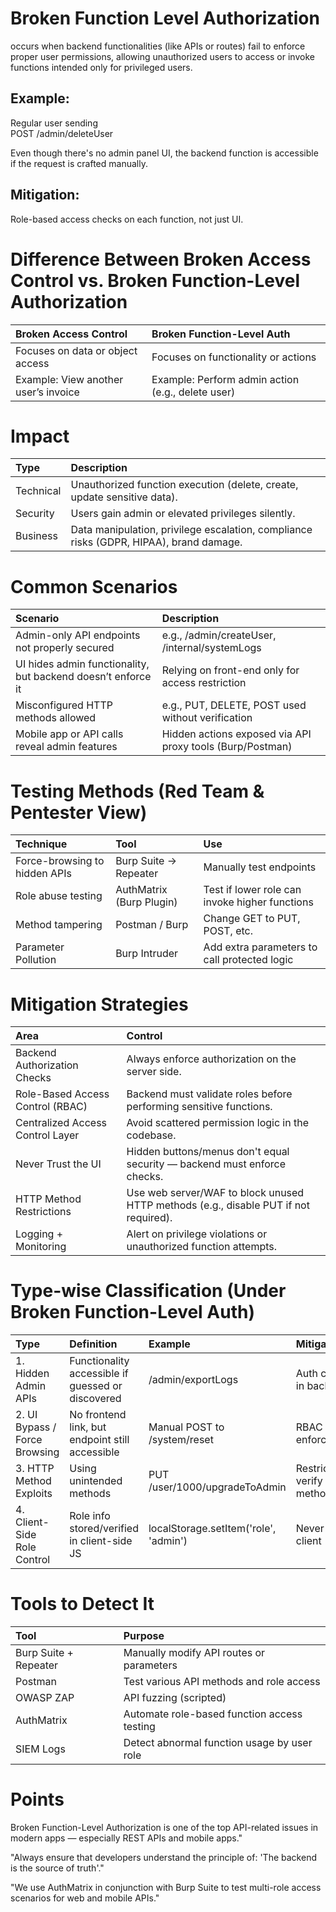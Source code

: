 # Broken Function Level Authorization

occurs when backend functionalities (like APIs or routes) fail to enforce proper user permissions, allowing unauthorized users to access or invoke functions intended only for privileged users. 

## Example:

Regular user sending   
POST /admin/deleteUser

Even though there's no admin panel UI, the backend function is accessible if the request is crafted manually.

## Mitigation: 

Role-based access checks on each function, not just UI.

# Difference Between Broken Access Control vs. Broken Function-Level Authorization

| Broken Access Control | Broken Function-Level Auth |
| :---- | :---- |
| Focuses on data or object access | Focuses on functionality or actions |
| Example: View another user’s invoice | Example: Perform admin action (e.g., delete user) |

# Impact

| Type | Description |
| :---- | :---- |
| Technical | Unauthorized function execution (delete, create, update sensitive data). |
| Security | Users gain admin or elevated privileges silently. |
| Business | Data manipulation, privilege escalation, compliance risks (GDPR, HIPAA), brand damage. |

# Common Scenarios

| Scenario | Description |
| :---- | :---- |
| Admin-only API endpoints not properly secured | e.g., /admin/createUser, /internal/systemLogs |
| UI hides admin functionality, but backend doesn’t enforce it | Relying on front-end only for access restriction |
| Misconfigured HTTP methods allowed | e.g., PUT, DELETE, POST used without verification |
| Mobile app or API calls reveal admin features | Hidden actions exposed via API proxy tools (Burp/Postman) |

# Testing Methods (Red Team & Pentester View)

| Technique | Tool | Use |
| :---- | :---- | :---- |
| Force-browsing to hidden APIs | Burp Suite → Repeater | Manually test endpoints |
| Role abuse testing | AuthMatrix (Burp Plugin) | Test if lower role can invoke higher functions |
| Method tampering | Postman / Burp | Change GET to PUT, POST, etc. |
| Parameter Pollution | Burp Intruder | Add extra parameters to call protected logic |

# Mitigation Strategies

| Area | Control |
| :---- | :---- |
| Backend Authorization Checks | Always enforce authorization on the server side. |
| Role-Based Access Control (RBAC) | Backend must validate roles before performing sensitive functions. |
| Centralized Access Control Layer | Avoid scattered permission logic in the codebase. |
| Never Trust the UI | Hidden buttons/menus don't equal security — backend must enforce checks. |
| HTTP Method Restrictions | Use web server/WAF to block unused HTTP methods (e.g., disable PUT if not required). |
| Logging \+ Monitoring | Alert on privilege violations or unauthorized function attempts. |

# Type-wise Classification (Under Broken Function-Level Auth)

| Type | Definition | Example | Mitigation |
| :---- | :---- | :---- | :---- |
| 1\. Hidden Admin APIs | Functionality accessible if guessed or discovered | /admin/exportLogs | Auth check in backend |
| 2\. UI Bypass / Force Browsing | No frontend link, but endpoint still accessible | Manual POST to /system/reset | RBAC enforcement |
| 3\. HTTP Method Exploits | Using unintended methods | PUT /user/1000/upgradeToAdmin | Restrict & verify methods |
| 4\. Client-Side Role Control | Role info stored/verified in client-side JS | localStorage.setItem('role', 'admin') | Never trust client |

# Tools to Detect It

| Tool | Purpose |
| :---- | :---- |
| Burp Suite \+ Repeater | Manually modify API routes or parameters |
| Postman | Test various API methods and role access |
| OWASP ZAP | API fuzzing (scripted) |
| AuthMatrix | Automate role-based function access testing |
| SIEM Logs | Detect abnormal function usage by user role |

# Points

Broken Function-Level Authorization is one of the top API-related issues in modern apps — especially REST APIs and mobile apps."

"Always ensure that developers understand the principle of: 'The backend is the source of truth'."

"We use AuthMatrix in conjunction with Burp Suite to test multi-role access scenarios for web and mobile APIs."